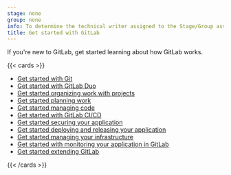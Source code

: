 ```yaml
---
stage: none
group: none
info: To determine the technical writer assigned to the Stage/Group associated with this page, see https://handbook.gitlab.com/handbook/product/ux/technical-writing/#assignments
title: Get started with GitLab
---
```


If you're new to GitLab, get started learning about how GitLab works.

{{< cards >}}

- [Get started with Git](../../topics/git/get_started.md)
- [Get started with GitLab Duo](getting_started_gitlab_duo.md)
- [Get started organizing work with projects](get_started_projects.md)
- [Get started planning work](get_started_planning_work.md)
- [Get started managing code](get_started_managing_code.md)
- [Get started with GitLab CI/CD](../../ci/_index.md)
- [Get started securing your application](../application_security/get-started-security.md)
- [Get started deploying and releasing your application](get_started_deploy_release.md)
- [Get started managing your infrastructure](get_started_managing_infrastructure.md)
- [Get started with monitoring your application in GitLab](get_started_monitoring.md)
- [Get started extending GitLab](../../api/get_started/get_started_extending.md)

{{< /cards >}}
